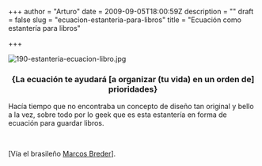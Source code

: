 +++
author = "Arturo"
date = 2009-09-05T18:00:59Z
description = ""
draft = false
slug = "ecuacion-estanteria-para-libros"
title = "Ecuación como estantería para libros"

+++

<img src="http://geeksan.com/wp-content/uploads/import/190-estanteria-ecuacion-libro.jpg" alt="190-estanteria-ecuacion-libro.jpg" />

<div style="text-align: center;"><h3>{La ecuación te ayudará [a organizar (tu vida) en un orden de] prioridades}</h3></div>

<p>Hacía tiempo que no encontraba un concepto de diseño tan original y bello a la vez, sobre todo por lo geek que es esta estantería en forma de ecuación para guardar libros.</p><br />

[Vía el brasileño <a href="http://www.coroflot.com/public/image_file.asp?portfolio_id=824428&amp;individual_id=174992">Marcos Breder</a>].
